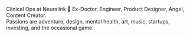 Clinical Ops at Neuralink 🧠
Ex-Doctor, Engineer, Product Designer, Angel, Content Creator.  
Passions are adventure, design, mental health, art, music, startups, investing, and the occasional game.

<!---
wintercharm/wintercharm is a ✨ special ✨ repository because its `README.md` (this file) appears on your GitHub profile.
You can click the Preview link to take a look at your changes.
--->
